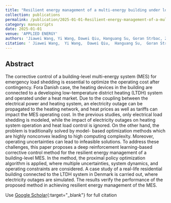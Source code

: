 ```yaml
---
title: "Resilient energy management of a multi-energy building under low-temperature district heating: A deep reinforcement learning approach"
collection: publications
permalink: /publication/2025-01-01-Resilient-energy-management-of-a-multi-energy-building-under-low-temperature-district-heating-A-deep-reinforcement-learning-approach
category: manuscripts
date: 2025-01-01
venue: 'APPLIED ENERGY'
authors: 'Jiawei Wang, Yi Wang, Dawei Qiu, Hanguang Su, Goran Strbac, Zhiwei Gao'
citation: ' Jiawei Wang,  Yi Wang,  Dawei Qiu,  Hanguang Su,  Goran Strbac,  Zhiwei Gao, &quot;Resilient energy management of a multi-energy building under low-temperature district heating: A deep reinforcement learning approach.&quot; APPLIED ENERGY, 2025.'
---
```


## Abstract

The corrective control of a building-level multi-energy system (MES) for emergency load shedding is essential to optimize the operating cost after contingency. Fora Danish case, the heating devices in the building are connected to a developing low-temperature district heating (LTDH) system and operated under a heat market. Due to the coupling between the electrical power and heating system, an electricity outage can be propagated to the heating network, and heat prices as well as tariffs can impact the MES operating cost. In the previous studies, only electrical load shedding is modeled, while the impact of electricity outages on heating system operation and heat load control is ignored. On the other hand, the problem is traditionally solved by model- based optimization methods which are highly nonconvex leading to high computing complexity. Moreover, operating uncertainties can lead to infeasible solutions. To address these challenges, this paper proposes a deep reinforcement learning-based corrective control method for the resilient energy management of a building-level MES. In the method, the proximal policy optimization algorithm is applied, where multiple uncertainties, system dynamics, and operating constraints are considered. A case study of a real-life residential building connected to the LTDH system in Denmark is carried out, where electricity outages are simulated. The results verify the performance of the proposed method in achieving resilient energy management of the MES.

Use [Google Scholar](https://scholar.google.com/scholar?q=Resilient+energy+management+of+a+multi+energy+building+under+low+temperature+district+heating:+A+deep+reinforcement+learning+approach){:target="_blank"} for full citation